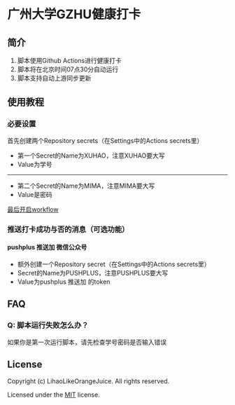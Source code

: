 # 广州大学GZHU健康打卡

## 简介

1. 脚本使用Github Actions进行健康打卡
2. 脚本将在北京时间07点30分自动运行
3. 脚本支持自动上游同步更新

## 使用教程

### 必要设置

首先创建两个Repository secrets（在Settings中的Actions secrets里）

- 第一个Secret的Name为XUHAO，注意XUHAO要大写
- Value为学号

---

- 第二个Secret的Name为MIMA，注意MIMA要大写
- Value是密码

[最后开启workflow](https://docs.github.com/en/actions/managing-workflow-runs/disabling-and-enabling-a-workflow#enabling-a-workflow)

### 推送打卡成功与否的消息（可选功能）

#### pushplus 推送加 微信公众号

- 额外创建一个Repository secret（在Settings中的Actions secrets里）
- Secret的Name为PUSHPLUS，注意PUSHPLUS要大写
- Value为pushplus 推送加 的token

## FAQ

### Q: 脚本运行失败怎么办？

如果你是第一次运行脚本，请先检查学号密码是否输入错误

## License

Copyright (c) LihaoLikeOrangeJuice. All rights reserved.

Licensed under the [MIT](LICENSE) license.
